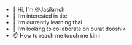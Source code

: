 - 👋 Hi, I’m @Jasikrnch
- 👀 I’m interested in tite
- 🌱 I’m currently learning thai
- 💞️ I’m looking to collaborate on burat dooshik
- 📫 How to reach me touch me kimi

<!---
Jasikrnch/Jasikrnch is a ✨ special ✨ repository because its `README.md` (this file) appears on your GitHub profile.
You can click the Preview link to take a look at your changes.
--->
